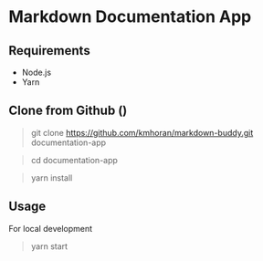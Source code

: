 # Markdown Documentation App

## Requirements
- Node.js
- Yarn

## Clone from Github ()

> git clone https://github.com/kmhoran/markdown-buddy.git documentation-app

> cd documentation-app

> yarn install

## Usage

For local development

> yarn start
